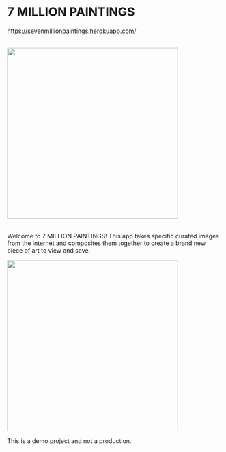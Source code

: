 <h1>7 MILLION PAINTINGS</h1>

<a href="https://sevenmillionpaintings.herokuapp.com/"
  target="blank">https://sevenmillionpaintings.herokuapp.com/</a>
  <br>
  <br>

  <img src="./readme_images/landing-page.png" height="400px">
  <br><br>

  <p>Welcome to 7 MILLION PAINTINGS!  This app takes specific curated images from the
  internet and composites them together to create a brand new piece of art to view and save.
  </p>

  <img src="./readme_images/art-page.png" height="400px">


  <p>This is a demo project and not a production.</p>

